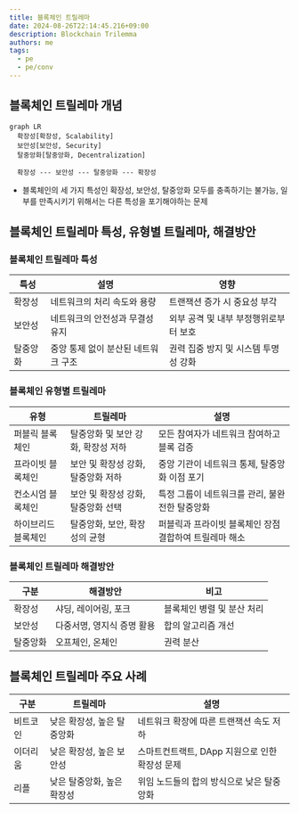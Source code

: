 ```yaml
---
title: 블록체인 트릴레마
date: 2024-08-26T22:14:45.216+09:00
description: Blockchain Trilemma
authors: me
tags:
  - pe
  - pe/conv
---
```


## 블록체인 트릴레마 개념

```mermaid
graph LR
  확장성[확장성, Scalability]
  보안성[보안성, Security]
  탈중앙화[탈중앙화, Decentralization]

  확장성 --- 보안성 --- 탈중앙화 --- 확장성
```

- 블록체인의 세 가지 특성인 확장성, 보안성, 탈중앙화 모두를 충족하기는 불가능, 일부를 만족시키기 위해서는 다른 특성을 포기해야하는 문제

## 블록체인 트릴레마 특성, 유형별 트릴레마, 해결방안

### 블록체인 트릴레마 특성

| 특성 | 설명 | 영향 |
|---|---|---|
| 확장성 | 네트워크의 처리 속도와 용량 | 트랜잭션 증가 시 중요성 부각 |
| 보안성 | 네트워크의 안전성과 무결성 유지 | 외부 공격 및 내부 부정행위로부터 보호 |
| 탈중앙화 | 중앙 통제 없이 분산된 네트워크 구조 | 권력 집중 방지 및 시스템 투명성 강화 |

### 블록체인 유형별 트릴레마

| 유형 | 트릴레마 | 설명 |
| --- | --- | --- |
| 퍼블릭 블록체인 | 탈중앙화 및 보안 강화, 확장성 저하 | 모든 참여자가 네트워크 참여하고 블록 검증 |
| 프라이빗 블록체인 | 보안 및 확장성 강화, 탈중앙화 저하 | 중앙 기관이 네트워크 통제, 탈중앙화 이점 포기 |
| 컨소시엄 블록체인 | 보안 및 확장성 강화, 탈중앙화 선택 | 특정 그룹이 네트워크를 관리, 불완전한 탈중앙화 |
| 하이브리드 블록체인 | 탈중앙화, 보안, 확장성의 균형 | 퍼블릭과 프라이빗 블록체인 장점 결합하여 트릴레마 해소 |

### 블록체인 트릴레마 해결방안

| 구분 | 해결방안 | 비고 |
| --- | --- | --- |
| 확장성 | 샤딩, 레이어링, 포크 | 블록체인 병렬 및 분산 처리 |
| 보안성 | 다중서명, 영지식 증명 활용 | 합의 알고리즘 개선 |
| 탈중앙화 | 오프체인, 온체인 | 권력 분산 |

## 블록체인 트릴레마 주요 사례

| 구분 | 트릴레마 | 설명 |
| --- | --- | --- |
| 비트코인 | 낮은 확장성, 높은 탈중앙화 | 네트워크 확장에 따른 트랜잭션 속도 저하 |
| 이더리움 | 낮은 확장성, 높은 보안성 | 스마트컨트랙트, DApp 지원으로 인한 확장성 문제 |
| 리플 | 낮은 탈중앙화, 높은 확장성 | 위임 노드들의 합의 방식으로 낮은 탈중앙화 |
